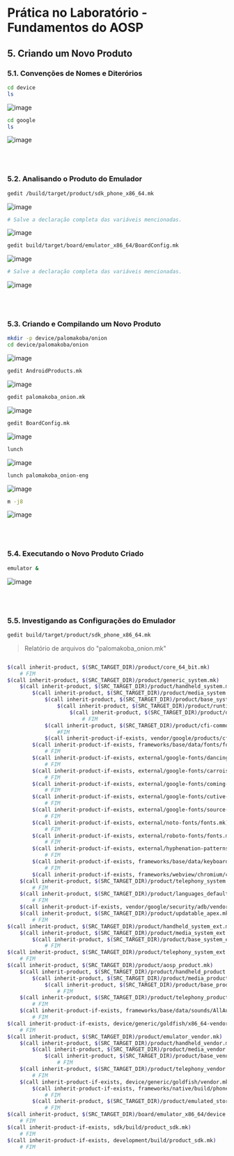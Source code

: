 # Prática no Laboratório - Fundamentos do AOSP
## 5. Criando um Novo Produto

### 5.1. Convenções de Nomes e Diterórios

```bash
cd device
ls
```
![image](https://user-images.githubusercontent.com/19675356/225475386-6f3d9584-dde0-4d78-a953-419dd0ad7c53.png)


```bash
cd google
ls
```
![image](https://user-images.githubusercontent.com/19675356/225475598-9d93311d-57d8-4708-8d2f-9a5454a7b400.png)

<br />
<br />

### 5.2. Analisando o Produto do Emulador

```bash
gedit /build/target/product/sdk_phone_x86_64.mk
```
![image](https://user-images.githubusercontent.com/19675356/225476331-5829abbb-a4e9-4b39-84b5-59b291556a38.png)


```bash
# Salve a declaração completa das variáveis mencionadas.
```
![image](https://user-images.githubusercontent.com/19675356/225476749-e8b20ca8-b7a2-4ff5-a712-77d3118d56d2.png)


```bash
gedit build/target/board/emulator_x86_64/BoardConfig.mk
```
![image](https://user-images.githubusercontent.com/19675356/225476884-6e2709ba-a8f7-4a4a-b1bc-d06d87f534dc.png)


```bash
# Salve a declaração completa das variáveis mencionadas.
```
![image](https://user-images.githubusercontent.com/19675356/225476979-96f74ac6-3436-4e13-998b-31bd5754e85a.png)

<br />
<br />

### 5.3. Criando e Compilando um Novo Produto

```bash
mkdir -p device/palomakoba/onion
cd device/palomakoba/onion
```
![image](https://user-images.githubusercontent.com/19675356/225477447-55f94fbc-065b-45b2-9d3e-6cb2ac96ffd1.png)

```bash
gedit AndroidProducts.mk
```
![image](https://user-images.githubusercontent.com/19675356/225478172-1599aa1f-4f79-46f3-8900-954edd888773.png)

```bash
gedit palomakoba_onion.mk
```
![image](https://user-images.githubusercontent.com/19675356/225478422-08e19248-1cc2-420b-b3d9-49a69d01ab0c.png)

```bash
gedit BoardConfig.mk
```
![image](https://user-images.githubusercontent.com/19675356/225478862-75ee26a6-0474-4525-9325-2b76f14f5f60.png)

```bash
lunch
```
![image](https://user-images.githubusercontent.com/19675356/225478996-f401221a-d723-47b8-a045-48246ad80e9f.png)

```bash
lunch palomakoba_onion-eng
```
![image](https://user-images.githubusercontent.com/19675356/225479094-2990e33b-2660-4784-bdd9-89961863d187.png)

```bash
m -j8
```
![image](https://user-images.githubusercontent.com/19675356/225773414-c90cae84-29c1-4412-bb83-f0fee1587027.png)

<br />
<br />

### 5.4. Executando o Novo Produto Criado

```bash
emulator &
```
![image](https://user-images.githubusercontent.com/19675356/225774304-7fae8a6b-4d76-4ab1-bc1f-44ee9a4e0416.png)

<br />
<br />

### 5.5. Investigando as Configurações do Emulador

```bash
gedit build/target/product/sdk_phone_x86_64.mk
```

> Relatório de arquivos do "palomakoba_onion.mk"
```bash

$(call inherit-product, $(SRC_TARGET_DIR)/product/core_64_bit.mk)
    # FIM
$(call inherit-product, $(SRC_TARGET_DIR)/product/generic_system.mk)
    $(call inherit-product, $(SRC_TARGET_DIR)/product/handheld_system.mk)
        $(call inherit-product, $(SRC_TARGET_DIR)/product/media_system.mk)
            $(call inherit-product, $(SRC_TARGET_DIR)/product/base_system.mk)
                $(call inherit-product, $(SRC_TARGET_DIR)/product/runtime_libart.mk)
                    $(call inherit-product, $(SRC_TARGET_DIR)/product/default_art_config.mk)
                        # FIM 
            $(call inherit-product, $(SRC_TARGET_DIR)/product/cfi-common.mk)
                #FIM
            $(call inherit-product-if-exists, vendor/google/products/cfi-vendor.mk) # NÂO EXISTE
        $(call inherit-product-if-exists, frameworks/base/data/fonts/fonts.mk) # carrega fontes (tipografia)
            # FIM
        $(call inherit-product-if-exists, external/google-fonts/dancing-script/fonts.mk)
            # FIM
        $(call inherit-product-if-exists, external/google-fonts/carrois-gothic-sc/fonts.mk)
            # FIM
        $(call inherit-product-if-exists, external/google-fonts/coming-soon/fonts.mk)
            # FIM
        $(call inherit-product-if-exists, external/google-fonts/cutive-mono/fonts.mk)
            # FIM
        $(call inherit-product-if-exists, external/google-fonts/source-sans-pro/fonts.mk)
            # FIM
        $(call inherit-product-if-exists, external/noto-fonts/fonts.mk)
            # FIM
        $(call inherit-product-if-exists, external/roboto-fonts/fonts.mk)
            # FIM
        $(call inherit-product-if-exists, external/hyphenation-patterns/patterns.mk)
            # FIM
        $(call inherit-product-if-exists, frameworks/base/data/keyboards/keyboards.mk)
            # FIM
        $(call inherit-product-if-exists, frameworks/webview/chromium/chromium.mk) # NÃO EXISTE
    $(call inherit-product, $(SRC_TARGET_DIR)/product/telephony_system.mk)
        # FIM
    $(call inherit-product, $(SRC_TARGET_DIR)/product/languages_default.mk)
        # FIM
    $(call inherit-product-if-exists, vendor/google/security/adb/vendor_key.mk) # NÃO EXISTE
    $(call inherit-product, $(SRC_TARGET_DIR)/product/updatable_apex.mk)
        # FIM
$(call inherit-product, $(SRC_TARGET_DIR)/product/handheld_system_ext.mk)
    $(call inherit-product, $(SRC_TARGET_DIR)/product/media_system_ext.mk)
        $(call inherit-product, $(SRC_TARGET_DIR)/product/base_system_ext.mk)
            # FIM
$(call inherit-product, $(SRC_TARGET_DIR)/product/telephony_system_ext.mk)
    # FIM
$(call inherit-product, $(SRC_TARGET_DIR)/product/aosp_product.mk)
    $(call inherit-product, $(SRC_TARGET_DIR)/product/handheld_product.mk)
        $(call inherit-product, $(SRC_TARGET_DIR)/product/media_product.mk)
            $(call inherit-product, $(SRC_TARGET_DIR)/product/base_product.mk)
                # FIM
    $(call inherit-product, $(SRC_TARGET_DIR)/product/telephony_product.mk)
        # FIM
    $(call inherit-product-if-exists, frameworks/base/data/sounds/AllAudio.mk)
        # FIM
$(call inherit-product-if-exists, device/generic/goldfish/x86_64-vendor.mk)
    # FIM
$(call inherit-product, $(SRC_TARGET_DIR)/product/emulator_vendor.mk)
    $(call inherit-product, $(SRC_TARGET_DIR)/product/handheld_vendor.mk)
        $(call inherit-product, $(SRC_TARGET_DIR)/product/media_vendor.mk)
            $(call inherit-product, $(SRC_TARGET_DIR)/product/base_vendor.mk)
                # FIM
    $(call inherit-product, $(SRC_TARGET_DIR)/product/telephony_vendor.mk)
        # FIM
    $(call inherit-product-if-exists, device/generic/goldfish/vendor.mk)
        $(call inherit-product-if-exists, frameworks/native/build/phone-xhdpi-2048-dalvik-heap.mk)
            # FIM
        $(call inherit-product, $(SRC_TARGET_DIR)/product/emulated_storage.mk)
            # FIM
$(call inherit-product, $(SRC_TARGET_DIR)/board/emulator_x86_64/device.mk)
    # FIM
$(call inherit-product-if-exists, sdk/build/product_sdk.mk)
    # FIM
$(call inherit-product-if-exists, development/build/product_sdk.mk)
    # FIM
```

```bash

```

```bash

```

```bash

```
